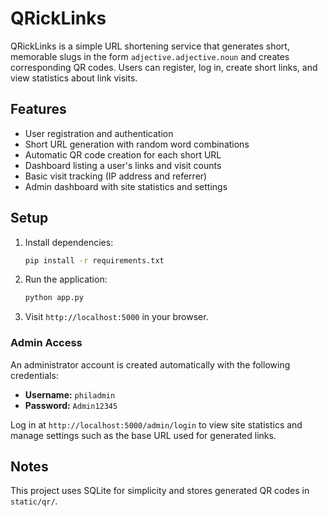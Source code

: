# QRickLinks

QRickLinks is a simple URL shortening service that generates short, memorable slugs in the form `adjective.adjective.noun` and creates corresponding QR codes. Users can register, log in, create short links, and view statistics about link visits.

## Features

- User registration and authentication
- Short URL generation with random word combinations
- Automatic QR code creation for each short URL
- Dashboard listing a user's links and visit counts
- Basic visit tracking (IP address and referrer)
- Admin dashboard with site statistics and settings

## Setup

1. Install dependencies:
   ```bash
   pip install -r requirements.txt
   ```
2. Run the application:
   ```bash
   python app.py
   ```
3. Visit `http://localhost:5000` in your browser.

### Admin Access

An administrator account is created automatically with the following credentials:

* **Username:** `philadmin`
* **Password:** `Admin12345`

Log in at `http://localhost:5000/admin/login` to view site statistics and manage settings such as the base URL used for generated links.

## Notes

This project uses SQLite for simplicity and stores generated QR codes in `static/qr/`.
